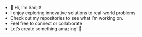 - 👋 Hi, I’m Sanjit!
- I enjoy exploring innovative solutions to real-world problems.
- Check out my repositories to see what I’m working on.
- Feel free to connect or collaborate
- Let’s create something amazing! 🚀
